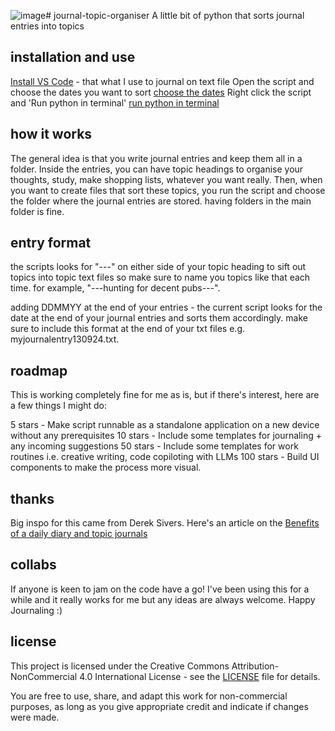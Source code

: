 ![image](https://github.com/user-attachments/assets/a8ecf1d0-3dbe-49c1-9a28-d0c46a9c3b5f)# journal-topic-organiser
A little bit of python that sorts journal entries into topics

## installation and use
[Install VS Code](https://code.visualstudio.com/) - that what I use to journal on text file
Open the script and choose the dates you want to sort
[choose the dates](define-date-range.png)
Right click the script and 'Run python in terminal'
[run python in terminal](how-to-use.png)

## how it works 
The general idea is that you write journal entries and keep them all in a folder. Inside the entries, you can have topic headings to organise your thoughts, study, make shopping lists, whatever you want really. Then, when you want to create files that sort these topics, you run the script and choose the folder where the journal entries are stored. having folders in the main folder is fine. 

## entry format 
the scripts looks for "---" on either side of your topic heading to sift out topics into topic text files so make sure to name you topics like that each time. for example, "---hunting for decent pubs---".


adding DDMMYY at the end of your entries - the current script looks for the date at the end of your journal entries and sorts them accordingly. make sure to include this format at the end of your txt files e.g. myjournalentry130924.txt.

## roadmap
This is working completely fine for me as is, but if there's interest, here are a few things I might do: 

5 stars - Make script runnable as a standalone application on a new device without any prerequisites
10 stars - Include some templates for journaling + any incoming suggestions
50 stars - Include some templates for work routines i.e. creative writing, code copiloting with LLMs
100 stars - Build UI components to make the process more visual. 

## thanks 
Big inspo for this came from Derek Sivers. Here's an article on the [Benefits of a daily diary and topic journals](https://sive.rs/dj)

## collabs
If anyone is keen to jam on the code have a go! I've been using this for a while and it really works for me but any ideas are always welcome. Happy Journaling :)

## license

This project is licensed under the Creative Commons Attribution-NonCommercial 4.0 International License - see the [LICENSE](LICENSE) file for details.

You are free to use, share, and adapt this work for non-commercial purposes, as long as you give appropriate credit and indicate if changes were made.
